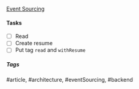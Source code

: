[Event Sourcing](https://arkwright.github.io/event-sourcing.html)


#### Tasks
- [ ] Read
- [ ] Create resume
- [ ] Put tag `read` and `withResume`

##### Tags
#article, #architecture, #eventSourcing, #backend
